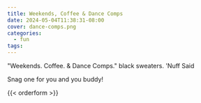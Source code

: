 ```yaml
---
title: Weekends, Coffee & Dance Comps
date: 2024-05-04T11:38:31-08:00
cover: dance-comps.png
categories:
  - fun
tags:
---
```


"Weekends. Coffee. & Dance Comps." black sweaters. 'Nuff Said

Snag one for you and you buddy!
<!--more-->


{{< orderform >}}
